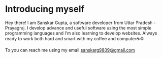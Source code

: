 # Introducing myself
Hey there! I am Sanskar Gupta, a software developer from Uttar Pradesh - Prayagraj. I develop advance and useful software using the most simple programming languages and I'm also learning to develop websites. Always ready to work both hard and smart with my coffee and computer☕⚙

To you can reach me using my email sanskarg9839@gmail.com 
